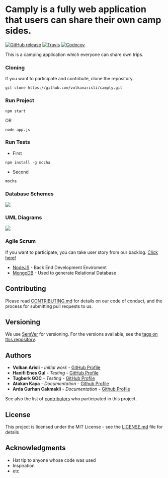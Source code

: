 # Camply is a fully web application that users can share their own camp sides.
[![GitHub release](https://img.shields.io/badge/release-1.0.0-blue.svg)](https://github.com/volkanarisli/camply/releases/tag/1.0.0)
[![Travis](https://img.shields.io/badge/build-passing-brightgreen.svg)](https://github.com/volkanarisli/camply)
[![Codecov](https://img.shields.io/badge/coverage-71%25-orange.svg)](https://github.com/volkanarisli/camply)

This is a camping application which everyone can share own trips.

### Cloning

If you want to participate and contribute, clone the repository.

```
git clone https://github.com/volkanarisli/camply.git
```

### Run Project

```
npm start
```
OR

```
node app.js
```

### Run Tests

* First

```
npm install -g mocha
```
* Second

```
mocha
```

### Database Schemes

![](https://www.lucidchart.com/publicSegments/view/c20aa7f4-baf8-4d13-b074-744927e0ac35/image.png)

### UML Diagrams

![](https://www.lucidchart.com/publicSegments/view/1c86e03a-97ba-46a2-ba53-85b8b9b46745/image.png)

### Agile Scrum

If you want to participate, you can take user story from our backlog. [Click here!](https://trello.com/b/XNGXBxr1/camply)


* [NodeJS](https://nodejs.org/en/about/) - Back End Development Enviroment
* [MongoDB](https://www.mongodb.com/) - Used to generate Relational Database

## Contributing

Please read [CONTRIBUTING.md](https://gist.github.com/PurpleBooth/b24679402957c63ec426) for details on our code of conduct, and the process for submitting pull requests to us.

## Versioning

We use [SemVer](http://semver.org/) for versioning. For the versions available, see the [tags on this repository](https://github.com/your/project/tags). 

## Authors

* **Volkan Arisli** - *Initial work* - [GitHub Profile](https://github.com/volkanarisli)
* **Hanifi Enes Gul** - *Testing* - [GitHub Profile](https://github.com/r0sky)
* **Tugberk GOC** - *Testing* - [GitHub Profile](https://github.com/tugberkgoc)
* **Atakan Kaya** - *Documentation* - [Github Profile](https://github.com/Atakankaya1905)
* **Arda Gurhan Cakmakli** - *Documentation* - [Github Profile]()

See also the list of [contributors](https://github.com/your/project/contributors) who participated in this project.

## License

This project is licensed under the MIT License - see the [LICENSE.md](LICENSE.md) file for details

## Acknowledgments

* Hat tip to anyone whose code was used
* Inspiration
* etc
